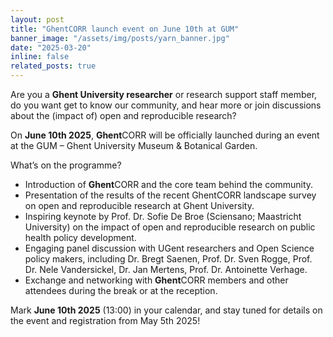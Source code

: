 ```yaml
---
layout: post
title: "GhentCORR launch event on June 10th at GUM"
banner_image: "/assets/img/posts/yarn_banner.jpg"
date: "2025-03-20"
inline: false
related_posts: true
---
```


Are you a **Ghent University researcher** or research support staff member, do you want get to know our community, and hear more or join discussions about the (impact of) open and reproducible research? 

On **June 10th 2025**, **Ghent**CORR will be officially launched during an event at the GUM – Ghent University Museum & Botanical Garden. 

What’s on the programme?  

- Introduction of **Ghent**CORR and the core team behind the community.
- Presentation of the results of the recent GhentCORR landscape survey on open and reproducible research at Ghent University. 
- Inspiring keynote by Prof. Dr. Sofie De Broe (Sciensano; Maastricht University) on the impact of open and reproducible research on public health policy development.
- Engaging panel discussion with UGent researchers and Open Science policy makers, including Dr. Bregt Saenen, Prof. Dr. Sven Rogge, Prof. Dr. Nele Vandersickel, Dr. Jan Mertens, Prof. Dr. Antoinette Verhage.   
- Exchange and networking with **Ghent**CORR members and other attendees during the break or at the reception. 

Mark **June 10th 2025** (13:00) in your calendar, and stay tuned for details on the event and registration from May 5th 2025! 
